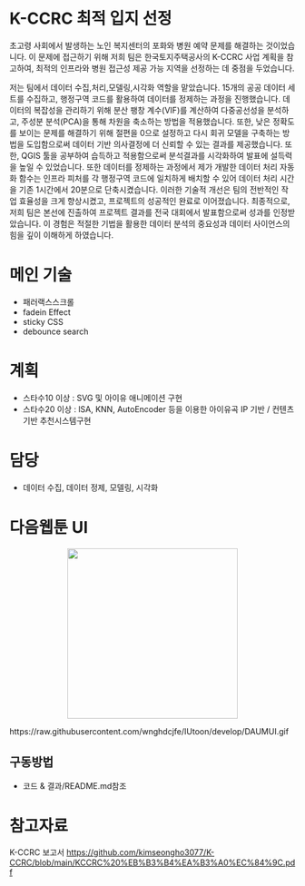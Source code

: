 # K-CCRC 최적 입지 선정
초고령 사회에서 발생하는 노인 복지센터의 포화와 병원 예약 문제를 해결하는 것이었습니다.
이 문제에 접근하기 위해 저희 팀은 한국토지주택공사의 K-CCRC 사업 계획을 참고하여, 최적의 인프라와 병원 접근성 제공 가능 지역을 선정하는 데 중점을 두었습니다.

저는 팀에서 데이터 수집,처리,모델링,시각화 역할을 맡았습니다. 15개의 공공 데이터 세트를 수집하고, 행정구역 코드를 활용하여 데이터를 정제하는 과정을 진행했습니다. 
데이터의 복잡성을 관리하기 위해 분산 팽창 계수(VIF)를 계산하여 다중공선성을 분석하고, 
주성분 분석(PCA)을 통해 차원을 축소하는 방법을 적용했습니다. 
또한, 낮은 정확도를 보이는 문제를 해결하기 위해 절편을 0으로 설정하고 다시 회귀 모델을 구축하는 방법을 도입함으로써 데이터 기반 의사결정에 더 신뢰할 수 있는 결과를 제공했습니다. 
또한, QGIS 툴을 공부하여 습득하고 적용함으로써 분석결과를 시각화하여 발표에 설득력을 높일 수 있었습니다.
또한 데이터를 정제하는 과정에서 제가 개발한 데이터 처리 자동화 함수는 인프라 피처를 각 행정구역 코드에 일치하게 배치할 수 있어 데이터 처리 시간을 기존 1시간에서 20분으로 단축시켰습니다. 
이러한 기술적 개선은 팀의 전반적인 작업 효율성을 크게 향상시켰고, 프로젝트의 성공적인 완료로 이어졌습니다.
최종적으로, 저희 팀은 본선에 진출하여 프로젝트 결과를 전국 대회에서 발표함으로써 성과를 인정받았습니다.
이 경험은 적절한 기법을 활용한 데이터 분석의 중요성과 데이터 사이언스의 힘을 깊이 이해하게 하였습니다.

# 메인 기술
 - 패러랙스스크롤
 - fadein Effect
 - sticky CSS
 - debounce search

# 계획
 - 스타수10 이상 : SVG 및 아이유 애니메이션 구현
 - 스타수20 이상 : lSA, KNN, AutoEncoder 등을 이용한 아이유곡 IP 기반 / 컨텐츠기반 추천시스템구현

# 담당 
 - 데이터 수집, 데이터 정제, 모델링, 시각화

# 다음웹툰 UI 
<p align="center"> 
  <img src="https://github.com/kimseongho3077/K-CCRC/blob/main/%EC%BD%94%EB%93%9C%20%26%20%EA%B2%B0%EA%B3%BC/%EC%B5%9C%EC%A2%85%ED%9B%84%EB%B3%B4%EC%A7%80.csv" width="300">
</p> https://raw.githubusercontent.com/wnghdcjfe/IUtoon/develop/DAUMUI.gif
 
## 구동방법
 - 코드 & 결과/README.md참조

# 참고자료
K-CCRC 보고서 
https://github.com/kimseongho3077/K-CCRC/blob/main/KCCRC%20%EB%B3%B4%EA%B3%A0%EC%84%9C.pdf

